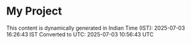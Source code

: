 # My Project

This content is dynamically generated in Indian Time (IST): 2025-07-03 16:26:43 IST
Converted to UTC: 2025-07-03 10:56:43 UTC
